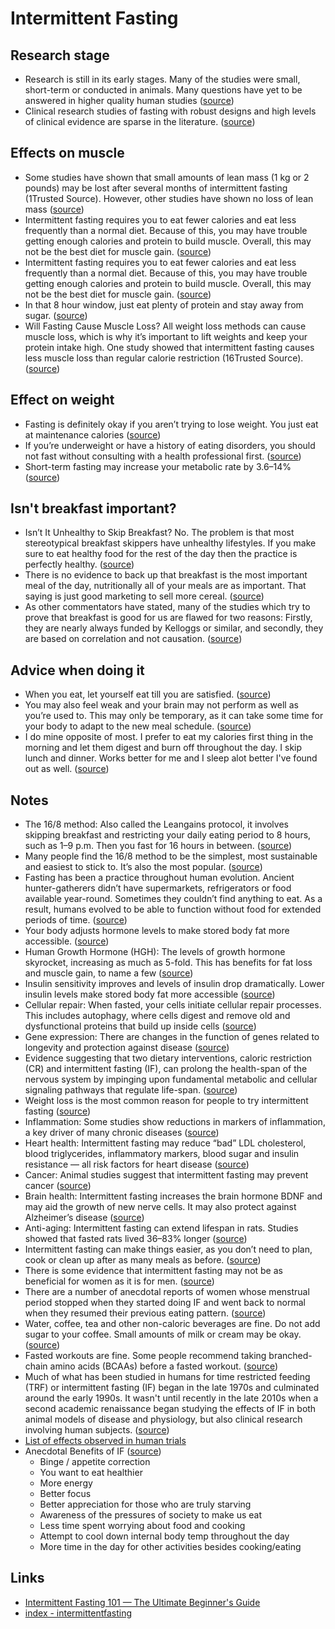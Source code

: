 # Intermittent Fasting

## Research stage

- Research is still in its early stages. Many of the studies were small, short-term or conducted in animals. Many questions have yet to be answered in higher quality human studies ([source](https://www.healthline.com/nutrition/intermittent-fasting-guide#:~:text=research%20is%20still%20in%20its%20early%20stages.%20Many%20of%20the%20studies%20were%20small%2C%20short-term%20or%20conducted%20in%20animals.%20Many%20questions%20have%20yet%20to%20be%20answered%20in%20higher%20quality%20human%20studies))
- Clinical research studies of fasting with robust designs and high levels of clinical evidence are sparse in the literature. ([source](https://pubmed.ncbi.nlm.nih.gov/26135345/#:~:text=Clinical%20research%20studies%20of%20fasting%20with%20robust%20designs%20and%20high%20levels%20of%20clinical%20evidence%20are%20sparse%20in%20the%20literature.))

## Effects on muscle

- Some studies have shown that small amounts of lean mass (1 kg or 2 pounds) may be lost after several months of intermittent fasting (1Trusted Source). However, other studies have shown no loss of lean mass ([source](<https://www.healthline.com/nutrition/intermittent-fasting-muscle#:~:text=some%20studies%20have%20shown%20that%20small%20amounts%20of%20lean%20mass%20(1%20kg%20or%202%20pounds)%20may%20be%20lost%20after%20several%20months%20of%20intermittent%20fasting>))
- Intermittent fasting requires you to eat fewer calories and eat less frequently than a normal diet. Because of this, you may have trouble getting enough calories and protein to build muscle. Overall, this may not be the best diet for muscle gain. ([source](https://www.healthline.com/nutrition/intermittent-fasting-muscle#:~:text=Intermittent%20fasting%20requires%20you%20to%20eat%20fewer%20calories%20and%20eat%20less%20frequently%20than%20a%20normal%20diet.%20Because%20of%20this%2C%20you%20may%20have%20trouble%20getting%20enough%20calories%20and%20protein%20to%20build%20muscle.%20Overall%2C%20this%20may%20not%20be%20the%20best%20diet%20for%20muscle%20gain.))
- Intermittent fasting requires you to eat fewer calories and eat less frequently than a normal diet. Because of this, you may have trouble getting enough calories and protein to build muscle. Overall, this may not be the best diet for muscle gain. ([source](https://www.healthline.com/nutrition/intermittent-fasting-muscle#:~:text=intermittent%20fasting%20requires%20you%20to%20eat%20fewer%20calories%20and%20eat%20less%20frequently%20than%20a%20normal%20diet.%20because%20of%20this%2C%20you%20may%20have%20trouble%20getting%20enough%20calories%20and%20protein%20to%20build%20muscle.%20overall%2C%20this%20may%20not%20be%20the%20best%20diet%20for%20muscle%20gain.))
- In that 8 hour window, just eat plenty of protein and stay away from sugar. ([source](https://www.reddit.com/r/bodyweightfitness/comments/gkk76b/does_anyone_here_do_a_168_intermittent_fasting/#:~:text=In%20that%208%20hour%20window%2C%20just%20eat%20plenty%20of%20protein%20and%20stay%20away%20from%20sugar.))
- Will Fasting Cause Muscle Loss? All weight loss methods can cause muscle loss, which is why it’s important to lift weights and keep your protein intake high. One study showed that intermittent fasting causes less muscle loss than regular calorie restriction (16Trusted Source). ([source](https://www.healthline.com/nutrition/intermittent-fasting-guide#:~:text=Will%20Fasting%20Cause,regular%20calorie%20restriction))

## Effect on weight

- Fasting is definitely okay if you aren’t trying to lose weight. You just eat at maintenance calories ([source](https://www.reddit.com/r/intermittentfasting/comments/bu93xe/is_it_okay_to_fast_even_if_you_are_already_skinny/#:~:text=Fasting%20is%20definitely%20okay%20if%20you%20aren%E2%80%99t%20trying%20to%20lose%20weight.%20You%20just%20eat%20at%20maintenance%20calories))
- If you’re underweight or have a history of eating disorders, you should not fast without consulting with a health professional first. ([source](https://www.healthline.com/nutrition/intermittent-fasting-guide#:~:text=If%20you%E2%80%99re%20underweight%20or%20have%20a%20history%20of%20eating%20disorders%2C%20you%20should%20not%20fast%20without%20consulting%20with%20a%20health%20professional%20first.))
- Short-term fasting may increase your metabolic rate by 3.6–14% ([source](https://www.healthline.com/nutrition/intermittent-fasting-guide#:~:text=short-term%20fasting%20may%20increase%20your%20metabolic%20rate%20by%203.6%E2%80%9314%25))

## Isn't breakfast important?

- Isn’t It Unhealthy to Skip Breakfast? No. The problem is that most stereotypical breakfast skippers have unhealthy lifestyles. If you make sure to eat healthy food for the rest of the day then the practice is perfectly healthy. ([source](https://www.healthline.com/nutrition/intermittent-fasting-guide#:~:text=Isn%E2%80%99t%20It%20Unhealthy%20to%20Skip%20Breakfast%3F%0DNo.%20The%20problem%20is%20that%20most%20stereotypical%20breakfast%20skippers%20have%20unhealthy%20lifestyles.%20If%20you%20make%20sure%20to%20eat%20healthy%20food%20for%20the%20rest%20of%20the%20day%20then%20the%20practice%20is%20perfectly%20healthy.))
- There is no evidence to back up that breakfast is the most important meal of the day, nutritionally all of your meals are as important. That saying is just good marketing to sell more cereal. ([source](https://www.reddit.com/r/explainlikeimfive/comments/5zby7f/eli5_why_is_breakfast_the_most_important_meal_of/#:~:text=There%20is%20no%20evidence%20to%20back%20up%20that%20breakfast%20is%20the%20most%20important%20meal%20of%20the%20day%2C%20nutritionally%20all%20of%20your%20meals%20are%20as%20important.%20That%20saying%20is%20just%20good%20marketing%20to%20sell%20more%20cereal.))
- As other commentators have stated, many of the studies which try to prove that breakfast is good for us are flawed for two reasons: Firstly, they are nearly always funded by Kelloggs or similar, and secondly, they are based on correlation and not causation. ([source](https://www.reddit.com/r/explainlikeimfive/comments/5zby7f/eli5_why_is_breakfast_the_most_important_meal_of/#:~:text=As%20other%20commentators%20have%20stated%2C%20many%20of%20the%20studies%20which%20try%20to%20prove%20that%20breakfast%20is%20good%20for%20us%20are%20flawed%20for%20two%20reasons%3A%20Firstly%2C%20they%20are%20nearly%20always%20funded%20by%20Kelloggs%20or%20similar%2C%20and%20secondly%2C%20they%20are%20based%20on%20correlation%20and%20not%20causation.))

## Advice when doing it

- When you eat, let yourself eat till you are satisfied. ([source](https://www.reddit.com/r/intermittentfasting/wiki/index/#:~:text=When%20you%20eat%2C%20let%20yourself%20eat%20till%20you%20are%20satisfied.))
- You may also feel weak and your brain may not perform as well as you’re used to. This may only be temporary, as it can take some time for your body to adapt to the new meal schedule. ([source](https://www.healthline.com/nutrition/intermittent-fasting-guide#:~:text=You%20may%20also%20feel%20weak%20and%20your%20brain%20may%20not%20perform%20as%20well%20as%20you%E2%80%99re%20used%20to.%0D%0DThis%20may%20only%20be%20temporary%2C%20as%20it%20can%20take%20some%20time%20for%20your%20body%20to%20adapt%20to%20the%20new%20meal%20schedule.))
- I do mine opposite of most. I prefer to eat my calories first thing in the morning and let them digest and burn off throughout the day. I skip lunch and dinner. Works better for me and I sleep alot better I've found out as well. ([source](https://www.reddit.com/r/intermittentfasting/comments/koqved/for_168_is_skipping_breakfast_a_requirement_or_is/#:~:text=I%20do%20mine%20opposite%20of%20most.%20I%20prefer%20to%20eat%20my%20calories%20first%20thing%20in%20the%20morning%20and%20let%20them%20digest%20and%20burn%20off%20throughout%20the%20day.%20I%20skip%20lunch%20and%20dinner.%20Works%20better%20for%20me%20and%20I%20sleep%20alot%20better%20I've%20found%20out%20as%20well.))

## Notes

- The 16/8 method: Also called the Leangains protocol, it involves skipping breakfast and restricting your daily eating period to 8 hours, such as 1–9 p.m. Then you fast for 16 hours in between. ([source](https://www.healthline.com/nutrition/intermittent-fasting-guide#:~:text=The%2016%2F8%20method%3A%20Also%20called%20the%20Leangains%20protocol%2C%20it%20involves%20skipping%20breakfast%20and%20restricting%20your%20daily%20eating%20period%20to%208%20hours%2C%20such%20as%201%E2%80%939%20p.m.%20Then%20you%20fast%20for%2016%20hours%20in%20between.))
- Many people find the 16/8 method to be the simplest, most sustainable and easiest to stick to. It’s also the most popular. ([source](https://www.healthline.com/nutrition/intermittent-fasting-guide#:~:text=Many%20people%20find%20the%2016%2F8%20method%20to%20be%20the%20simplest%2C%20most%20sustainable%20and%20easiest%20to%20stick%20to.%20It%E2%80%99s%20also%20the%20most%20popular.))
- Fasting has been a practice throughout human evolution. Ancient hunter-gatherers didn’t have supermarkets, refrigerators or food available year-round. Sometimes they couldn’t find anything to eat. As a result, humans evolved to be able to function without food for extended periods of time. ([source](https://www.healthline.com/nutrition/intermittent-fasting-guide#:~:text=Fasting%20has%20been%20a%20practice%20throughout%20human%20evolution.%20Ancient%20hunter-gatherers%20didn%E2%80%99t%20have%20supermarkets%2C%20refrigerators%20or%20food%20available%20year-round.%20Sometimes%20they%20couldn%E2%80%99t%20find%20anything%20to%20eat.%0D%0DAs%20a%20result%2C%20humans%20evolved%20to%20be%20able%20to%20function%20without%20food%20for%20extended%20periods%20of%20time.))
- Your body adjusts hormone levels to make stored body fat more accessible. ([source](https://www.healthline.com/nutrition/intermittent-fasting-guide#:~:text=your%20body%20adjusts%20hormone%20levels%20to%20make%20stored%20body%20fat%20more%20accessible.))
- Human Growth Hormone (HGH): The levels of growth hormone skyrocket, increasing as much as 5-fold. This has benefits for fat loss and muscle gain, to name a few ([source](<https://www.healthline.com/nutrition/intermittent-fasting-guide#:~:text=Human%20Growth%20Hormone%20(HGH)%3A%20The%20levels%20of%20growth%20hormone%20skyrocket%2C%20increasing%20as%20much%20as%205-fold.%20This%20has%20benefits%20for%20fat%20loss%20and%20muscle%20gain%2C%20to%20name%20a%20few>))
- Insulin sensitivity improves and levels of insulin drop dramatically. Lower insulin levels make stored body fat more accessible ([source](https://www.healthline.com/nutrition/intermittent-fasting-guide#:~:text=Insulin%20sensitivity%20improves%20and%20levels%20of%20insulin%20drop%20dramatically.%20Lower%20insulin%20levels%20make%20stored%20body%20fat%20more%20accessible))
- Cellular repair: When fasted, your cells initiate cellular repair processes. This includes autophagy, where cells digest and remove old and dysfunctional proteins that build up inside cells ([source](https://www.healthline.com/nutrition/intermittent-fasting-guide#:~:text=Cellular%20repair%3A%20When%20fasted%2C%20your%20cells%20initiate%20cellular%20repair%20processes.%20This%20includes%20autophagy%2C%20where%20cells%20digest%20and%20remove%20old%20and%20dysfunctional%20proteins%20that%20build%20up%20inside%20cells))
- Gene expression: There are changes in the function of genes related to longevity and protection against disease ([source](https://www.healthline.com/nutrition/intermittent-fasting-guide#:~:text=Gene%20expression%3A%20There%20are%20changes%20in%20the%20function%20of%20genes%20related%20to%20longevity%20and%20protection%20against%20disease))
- Evidence suggesting that two dietary interventions, caloric restriction (CR) and intermittent fasting (IF), can prolong the health-span of the nervous system by impinging upon fundamental metabolic and cellular signaling pathways that regulate life-span. ([source](<https://www.ncbi.nlm.nih.gov/pmc/articles/PMC2622429/#:~:text=evidence%20suggesting%20that%20two%20dietary%20interventions%2C%20caloric%20restriction%20(CR)%20and%20intermittent%20fasting%20(IF)%2C%20can%20prolong%20the%20health-span%20of%20the%20nervous%20system%20by%20impinging%20upon%20fundamental%20metabolic%20and%20cellular%20signaling%20pathways%20that%20regulate%20life-span.>))
- Weight loss is the most common reason for people to try intermittent fasting ([source](https://www.healthline.com/nutrition/intermittent-fasting-guide#:~:text=Weight%20loss%20is%20the%20most%20common%20reason%20for%20people%20to%20try%20intermittent%20fasting))
- Inflammation: Some studies show reductions in markers of inflammation, a key driver of many chronic diseases ([source](https://www.healthline.com/nutrition/intermittent-fasting-guide#:~:text=Inflammation%3A%20Some%20studies%20show%20reductions%20in%20markers%20of%20inflammation%2C%20a%20key%20driver%20of%20many%20chronic%20diseases))
- Heart health: Intermittent fasting may reduce “bad” LDL cholesterol, blood triglycerides, inflammatory markers, blood sugar and insulin resistance — all risk factors for heart disease ([source](https://www.healthline.com/nutrition/intermittent-fasting-guide#:~:text=Heart%20health%3A%20Intermittent%20fasting%20may%20reduce%20%E2%80%9Cbad%E2%80%9D%20LDL%20cholesterol%2C%20blood%20triglycerides%2C%20inflammatory%20markers%2C%20blood%20sugar%20and%20insulin%20resistance%20%E2%80%94%20all%20risk%20factors%20for%20heart%20disease))
- Cancer: Animal studies suggest that intermittent fasting may prevent cancer ([source](https://www.healthline.com/nutrition/intermittent-fasting-guide#:~:text=Cancer%3A%20Animal%20studies%20suggest%20that%20intermittent%20fasting%20may%20prevent%20cancer))
- Brain health: Intermittent fasting increases the brain hormone BDNF and may aid the growth of new nerve cells. It may also protect against Alzheimer’s disease ([source](https://www.healthline.com/nutrition/intermittent-fasting-guide#:~:text=Brain%20health%3A%20Intermittent%20fasting%20increases%20the%20brain%20hormone%20BDNF%20and%20may%20aid%20the%20growth%20of%20new%20nerve%20cells.%20It%20may%20also%20protect%20against%20Alzheimer%E2%80%99s%20disease))
- Anti-aging: Intermittent fasting can extend lifespan in rats. Studies showed that fasted rats lived 36–83% longer ([source](https://www.healthline.com/nutrition/intermittent-fasting-guide#:~:text=Anti-aging%3A%20Intermittent%20fasting%20can%20extend%20lifespan%20in%20rats.%20Studies%20showed%20that%20fasted%20rats%20lived%2036%E2%80%9383%25%20longer))
- Intermittent fasting can make things easier, as you don’t need to plan, cook or clean up after as many meals as before. ([source](https://www.healthline.com/nutrition/intermittent-fasting-guide#:~:text=Intermittent%20fasting%20can%20make%20things%20easier%2C%20as%20you%20don%E2%80%99t%20need%20to%20plan%2C%20cook%20or%20clean%20up%20after%20as%20many%20meals%20as%20before.))
- There is some evidence that intermittent fasting may not be as beneficial for women as it is for men. ([source](https://www.healthline.com/nutrition/intermittent-fasting-guide#:~:text=There%20is%20some%20evidence%20that%20intermittent%20fasting%20may%20not%20be%20as%20beneficial%20for%20women%20as%20it%20is%20for%20men.))
- There are a number of anecdotal reports of women whose menstrual period stopped when they started doing IF and went back to normal when they resumed their previous eating pattern. ([source](https://www.healthline.com/nutrition/intermittent-fasting-guide#:~:text=There%20are%20a%20number%20of%20anecdotal%20reports%20of%20women%20whose%20menstrual%20period%20stopped%20when%20they%20started%20doing%20IF%20and%20went%20back%20to%20normal%20when%20they%20resumed%20their%20previous%20eating%20pattern.))
- Water, coffee, tea and other non-caloric beverages are fine. Do not add sugar to your coffee. Small amounts of milk or cream may be okay. ([source](https://www.healthline.com/nutrition/intermittent-fasting-guide#:~:text=Water%2C%20coffee%2C%20tea%20and%20other%20non-caloric%20beverages%20are%20fine.%20Do%20not%20add%20sugar%20to%20your%20coffee.%20Small%20amounts%20of%20milk%20or%20cream%20may%20be%20okay.))
- Fasted workouts are fine. Some people recommend taking branched-chain amino acids (BCAAs) before a fasted workout. ([source](<https://www.healthline.com/nutrition/intermittent-fasting-guide#:~:text=fasted%20workouts%20are%20fine.%20Some%20people%20recommend%20taking%20branched-chain%20amino%20acids%20(BCAAs)%20before%20a%20fasted%20workout.>))
- Much of what has been studied in humans for time restricted feeding (TRF) or intermittent fasting (IF) began in the late 1970s and culminated around the early 1990s. It wasn't until recently in the late 2010s when a second academic renaissance began studying the effects of IF in both animal models of disease and physiology, but also clinical research involving human subjects. ([source](<https://www.reddit.com/r/intermittentfasting/wiki/index/#:~:text=Much%20of%20what%20has%20been%20studied%20in%20humans%20for%20time%20restricted%20feeding%20(TRF)%20or%20intermittent%20fasting%20(IF)%20began%20in%20the%20late%201970s%20and%20culminated%20around%20the%20early%201990s.%20It%20wasn't%20until%20recently%20in%20the%20late%202010s%20when%20a%20second%20academic%20renaissance%20began%20studying%20the%20effects%20of%20IF%20in%20both%20animal%20models%20of%20disease%20and%20physiology%2C%20but%20also%20clinical%20research%20involving%20human%20subjects.>))
- [List of effects observed in human trials](https://www.reddit.com/r/intermittentfasting/wiki/index/#:~:text=The%20following%20list%20has%20been%20proven%20to%20occur%20in%20clinical%20trials%20involving%20human%20subjects%20assigned%20to%20a%20TRF%20or%20IF%20protocol.)
- Anecdotal Benefits of IF ([source](https://www.reddit.com/r/intermittentfasting/wiki/index/#:~:text=26135345-,Anecdotal%20Benefits%20of%20IF,activities%20besides%20cooking%2Feating,-Tips))
  - Binge / appetite correction
  - You want to eat healthier
  - More energy
  - Better focus
  - Better appreciation for those who are truly starving
  - Awareness of the pressures of society to make us eat
  - Less time spent worrying about food and cooking
  - Attempt to cool down internal body temp throughout the day
  - More time in the day for other activities besides cooking/eating

## Links

- [Intermittent Fasting 101 — The Ultimate Beginner's Guide](https://www.healthline.com/nutrition/intermittent-fasting-guide)
- [index - intermittentfasting](https://www.reddit.com/r/intermittentfasting/wiki/index/)
